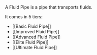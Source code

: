 A Fluid Pipe is a pipe that transports fluids.

It comes in 5 tiers:

- [[Basic Fluid Pipe]]
- [[Improved Fluid Pipe]]
- [[Advanced Fluid Pipe]]
- [[Elite Fluid Pipe]]
- [[Ultimate Fluid Pipe]]
